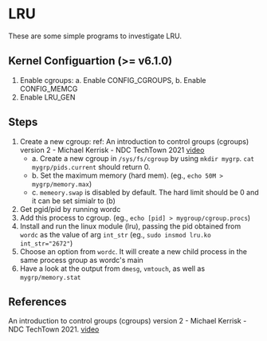 # LRU
These are some simple programs to investigate LRU.

## Kernel Configuartion (>= v6.1.0)
1. Enable cgroups: a. Enable CONFIG_CGROUPS, b. Enable CONFIG_MEMCG
2. Enable LRU_GEN

## Steps
1. Create a new cgroup:
	ref: An introduction to control groups (cgroups) version 2 - Michael Kerrisk - NDC TechTown 2021 [video](https://www.youtube.com/watch?v=kcnFQgg9ToY&t=2993s&ab_channel=NDCConferences)
	- a. Create a new cgroup in `/sys/fs/cgroup` by using `mkdir mygrp`. `cat mygrp/pids.current` should return 0.
	- b. Set the maximum memory (hard mem). (eg., `echo 50M > mygrp/memory.max`)
	- c. `memeory.swap` is disabled by default. The hard limit should be 0 and it can be set simialr to (b)
2. Get pgid/pid by running wordc
3. Add this process to cgroup. (eg., `echo [pid] > mygroup/cgroup.procs`)
4. Install and run the linux module (lru), passing the pid obtained from `wordc` as the value of arg `int_str` (eg., `sudo insmod lru.ko int_str="2672"`)
5. Choose an option from `wordc`. It will create a new child process in the same process group as wordc's main
6. Have a look at the output from `dmesg`, `vmtouch`, as well as `mygrp/memory.stat`

## References
An introduction to control groups (cgroups) version 2 - Michael Kerrisk - NDC TechTown 2021. [video](https://www.youtube.com/watch?v=kcnFQgg9ToY&t=2993s&ab_channel=NDCConferences)